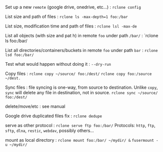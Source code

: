 Set up a new `remote` (google drive, onedrive, etc...)
: `rclone config`

List size and path of files
: `rclone ls -max-depth=1 foo:/bar`

List size, modification time and path of files
: `rclone lsl -max-de`

List all objects (with size and pat h) in remote `foo` under  path `/bar/`
: `rclone ls foo:/bar/

List all directories/containers/buckets in remote `foo` under path `bar`
: `rclone lsd foo:/bar/`

Test what would happen without doing it
: `--dry-run`

Copy files
: `rclone copy ~/source/ foo:/dest/`
`rclone copy foo:/source ~/dest.`

Sync files
: file syncing is one-way, from source to destination. Unlike `copy`, `sync` will delete any file in destination, not in source.
`rclone sync ~/source/ foo:/dest/`

delete/move/etc
: see manual

Google drive duplicated files fix
: `rclone dedupe`

serve as other protocol
: `rclone serve ftp foo:/bar/`
Protocols: `http`, `ftp`, `sftp`, `dlna`, `restic`, `webdav`, possibly others...

mount as local directory
: `rclone mount foo:/bar/ ~/mydir/ &`
`fusermount -u ~/mydir/` 
<!--stackedit_data:
eyJoaXN0b3J5IjpbLTY4ODQzNTAzMiwtMTc3MTc3MTU4MSwtNj
M4NjQ4MzkxLDE3MTg2MTc0NCwtMTIxOTQ4NzUyNCwtNTA4NDg5
OTI0LDg3MDkxNzUzMiwxNjQ4MTcwMzM4LDM5NzA2NDQ5MSwtMT
EyNjYxMTE5Ml19
-->